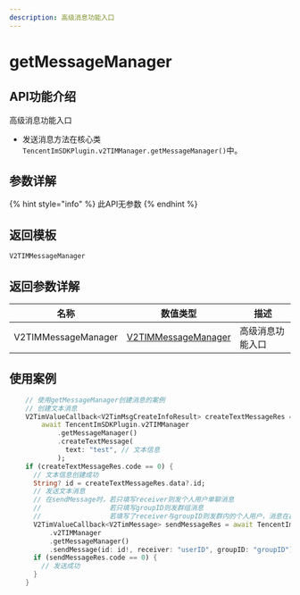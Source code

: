 ```yaml
---
description: 高级消息功能入口
---
```


# getMessageManager

## API功能介绍

高级消息功能入口

* 发送消息方法在核心类 `TencentImSDKPlugin.v2TIMManager.getMessageManager()`中。

## 参数详解

{% hint style="info" %}
此API无参数
{% endhint %}

## 返回模板

```dart
V2TIMMessageManager
```

## 返回参数详解

| 名称                  | 数值类型                                                              | 描述       |
| ------------------- | ----------------------------------------------------------------- | -------- |
| V2TIMMessageManager | [V2TIMMessageManager](../../class/manager/v2timmessagemanager.md) | 高级消息功能入口 |

## 使用案例  &#x20;

```dart
    // 使用getMessageManager创建消息的案例
    // 创建文本消息
    V2TimValueCallback<V2TimMsgCreateInfoResult> createTextMessageRes =
        await TencentImSDKPlugin.v2TIMManager
            .getMessageManager()
            .createTextMessage(
              text: "test", // 文本信息
            );
    if (createTextMessageRes.code == 0) {
      // 文本信息创建成功
      String? id = createTextMessageRes.data?.id;
      // 发送文本消息
      // 在sendMessage时，若只填写receiver则发个人用户单聊消息
      //                 若只填写groupID则发群组消息
      //                 若填写了receiver与groupID则发群内的个人用户，消息在群聊中显示，只有指定receiver能看见
      V2TimValueCallback<V2TimMessage> sendMessageRes = await TencentImSDKPlugin
          .v2TIMManager
          .getMessageManager()
          .sendMessage(id: id!, receiver: "userID", groupID: "groupID");
      if (sendMessageRes.code == 0) {
        // 发送成功
      }
    }
```

